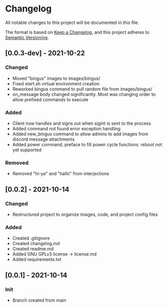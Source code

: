 # Changelog

All notable changes to this project will be documented in this file.

The format is based on [Keep a Changelog](https://keepachangelog.com/en/1.0.0/),
and this project adheres to [Semantic Versioning](https://semver.org/spec/v2.0.0.html).

## [0.0.3-dev] - 2021-10-22
### Changed
- Moved "bingus" images to images/bingus/
- Fixed start.sh virtual environment creation
- Reworked bingus command to pull random file from images/bingus/
- on_message body changed significantly. Most was changing order to allow prefixed commands to execute

### Added
- Client now handles and signs out when sigint is sent to the process
- Added command not found error exception handling
- Added new_bingus command to allow admins to add images from discord message attachments
- Added power command, preface to fill power cycle functions. reboot not yet supported

### Removed
- Removed "hi-ya" and "hallo" from interjections

## [0.0.2] - 2021-10-14
### Changed
- Restructured project to organize images, code, and project config files

### Added
- Created .gitignore
- Created changelog.md
- Created readme.md
- Added GNU GPLv3 license -> license.md
- Added requirements.txt

## [0.0.1] - 2021-10-14
### Init
- Branch created from main
